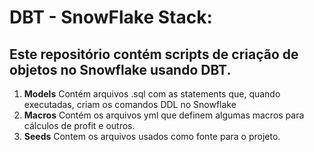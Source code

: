 # DBT - SnowFlake Stack:
## Este repositório contém scripts de criação de objetos no Snowflake usando DBT.

1. **Models**
Contém arquivos .sql com as statements que, quando executadas, criam os comandos DDL no Snowflake
2. **Macros**
Contém os arquivos yml que definem algumas macros para cálculos de profit e outros.
3. **Seeds**
Contem os arquivos usados como fonte para o projeto.
